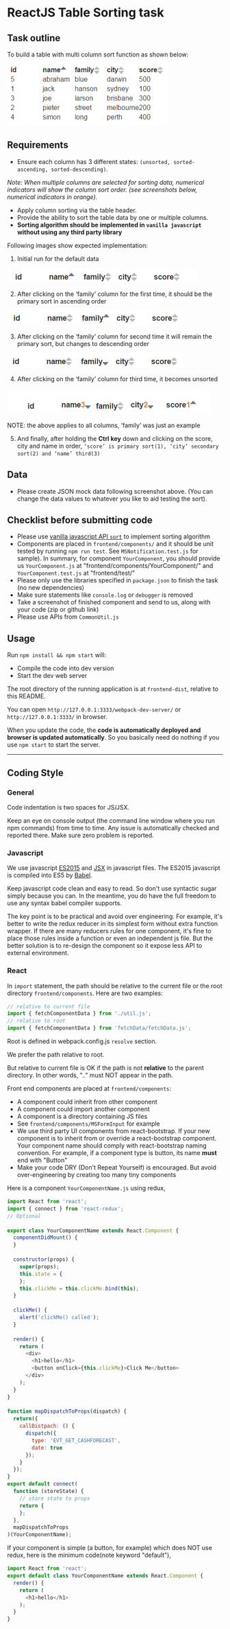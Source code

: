 # ReactJS Table Sorting task #

## Task outline ##
To build a table with multi column sort function as shown below:

![Table Sample](/images/table.png)
               
## Requirements ## 
-	Ensure each column has 3 different states: `(unsorted, sorted-ascending, sorted-descending)`.

*Note: When multiple columns are selected for sorting data, numerical indicators will show the column sort order. (see screenshots below, numerical indicators in orange).*
-	Apply column sorting via the table header.
-	Provide the ability to sort the table data by one or multiple columns.
-	**Sorting algorithm should be implemented in `vanilla javascript` without using any third party library**

Following images show expected implementation:

1) Initial run for the default data

![Table Sample](/images/table_initial.png)


2) After clicking on the ‘family’ column for the first time, it should be the primary sort in ascending order

![Table Sample](/images/table_sort_asc.png)

3) After clicking on the ‘family’ column for second time it will remain the primary sort, but changes to descending order

![Table Sample](/images/table_sort_desc.png)

4) After clicking on the ‘family’ column for third time, it becomes unsorted

![Table Sample](/images/table_sort_multi.png)

NOTE: the above applies to all columns, ‘family’ was just an example

5) And finally, after holding the **Ctrl key** down and clicking on the score, city and name in order, `‘score’ is primary sort(1), ‘city’ secondary sort(2) and ‘name’ third(3)`

## Data ##
-	Please create JSON mock data following screenshot above. (You can change the data values to whatever you like to aid testing the sort).


## Checklist before submitting code
- Please use [vanilla javascript API `sort`](https://developer.mozilla.org/en-US/docs/Web/JavaScript/Reference/Global_Objects/Array/sort) to implement sorting algorithm
- Components are placed in `frontend/components/` and it should be unit tested by running `npm run test`. See `MSNotification.test.js` for sample). In summary, for component `YourComponent`, you should provide us `YourComponent.js` at "frontend/components/YourComponent/" and `YourComponent.test.js` at "frontend/test/"
- Please only use the libraries specified in `package.json` to finish the task (no new dependencies)
- Make sure statements like `console.log` or `debugger` is removed
- Take a screenshot of finished component and send to us, along with your code (zip or github link)
- Please use APIs from `CommonUtil.js`

## Usage
Run `npm install && npm start` will:
- Compile the code into dev version
- Start the dev web server

The root directory of the running application is at `frontend-dist`, relative to this README.

You can open `http://127.0.0.1:3333/webpack-dev-server/` or `http://127.0.0.1:3333/` in browser.

When you update the code, the **code is automatically deployed and browser is updated automatically**. So you basically need do nothing if you use `npm start` to start the server.

***

## Coding Style

### General

Code indentation is two spaces for JS/JSX.

Keep an eye on console output (the command line window where you run npm commands) from time to time. Any issue is automatically checked and reported there. Make sure zero problem is reported.

### Javascript
We use javascript [ES2015](https://babeljs.io/docs/learn-es2015/) and [JSX](https://facebook.github.io/react/docs/jsx-in-depth.html) in javascript files. The ES2015 javascript is compiled into ES5 by [Babel](https://babeljs.io/).

Keep javascript code clean and easy to read. So don't use syntactic sugar simply because you can. In the meantime, you do have the full freedom to use any syntax babel compiler supports.

The key point is to be practical and avoid over engineering. For example, it's better to write the redux reducer in its simplest form without extra function wrapper. If there are many reducers rules for one component, it's fine to place those rules inside a function or even an independent js file. But the better solution is to re-design the component so it expose less API to external environment.

### React
In `import` statement, the path should be relative to the current file or the root directory `frontend/components`. Here are two examples:
```javascript
// relative to current file
import { fetchComponentData } from './util.js';
// relative to root
import { fetchComponentData } from 'fetchData/fetchData.js';
```
Root is defined in webpack.config.js `resolve` section.

We prefer the path relative to root.

But relative to current file is OK if the path is not **relative** to the parent directory. In other words, ".." must NOT appear in the path.

Front end components are placed at `frontend/components`:
- A component could inherit from other component
- A component could import another component
- A component is a directory containing JS files
- See `frontend/components/MSFormInput` for example
- We use third party UI components from react-bootstrap. If your new component is to inherit from or override a react-bootstrap component. Your component name should comply with react-bootstrap naming convention. For example, if a component type is button, its name **must** end with "Button"
- Make your code DRY (Don't Repeat Yourself) is encouraged. But avoid over-engineering by creating too many tiny components

Here is a component `YourComponentName.js` using redux,
```javascript
import React from 'react';
import { connect } from 'react-redux';
// Optional

export class YourComponentName extends React.Component {
  componentDidMount() {
  }

  constructor(props) {
    super(props);
    this.state = {
    };
    this.clickMe = this.clickMe.bind(this);
  }

  clickMe() {
    alert('clickMe() called');
  }

  render() {
    return (
      <div>
        <h1>hello</h1>
        <button onClick={this.clickMe}>Click Me</button>
      </div>
    );
  }
}

function mapDispatchToProps(dispatch) {
  return({
    callDistpach: () {
      dispatch({
        type: 'EVT_GET_CASHFORECAST',
        date: true
      });
    }
  });
}
export default connect(
  function (storeState) {
    // store state to props
    return {
    };
  },
  mapDispatchToProps
)(YourComponentName);
```

If your component is simple (a button, for example) which does NOT use redux, here is the minimum code(note keyword "default"),
```javascript
import React from 'react';
export default class YourComponentName extends React.Component {
  render() {
    return (
      <h1>hello</h1>
    );
  }
}
```
